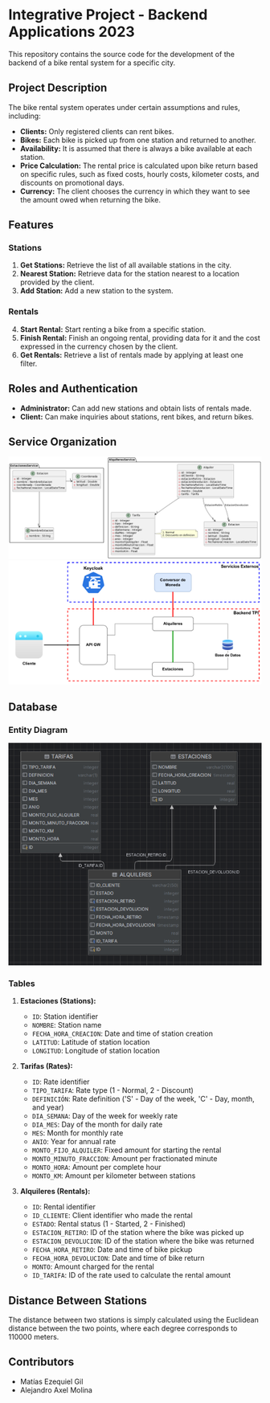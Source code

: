 # Integrative Project - Backend Applications 2023

This repository contains the source code for the development of the backend of a bike rental system for a specific city.

## Project Description

The bike rental system operates under certain assumptions and rules, including:

- **Clients:** Only registered clients can rent bikes.
- **Bikes:** Each bike is picked up from one station and returned to another.
- **Availability:** It is assumed that there is always a bike available at each station.
- **Price Calculation:** The rental price is calculated upon bike return based on specific rules, such as fixed costs, hourly costs, kilometer costs, and discounts on promotional days.
- **Currency:** The client chooses the currency in which they want to see the amount owed when returning the bike.

## Features

### Stations

1. **Get Stations:** Retrieve the list of all available stations in the city.
2. **Nearest Station:** Retrieve data for the station nearest to a location provided by the client.
3. **Add Station:** Add a new station to the system.

### Rentals

4. **Start Rental:** Start renting a bike from a specific station.
5. **Finish Rental:** Finish an ongoing rental, providing data for it and the cost expressed in the currency chosen by the client.
6. **Get Rentals:** Retrieve a list of rentals made by applying at least one filter.

## Roles and Authentication

- **Administrator:** Can add new stations and obtain lists of rentals made.
- **Client:** Can make inquiries about stations, rent bikes, and return bikes.

## Service Organization

![Service Organization](images/microservices.png)
![Service Diagram](images/services.png)

## Database

### Entity Diagram

![Entity Diagram](images/bbdd.png)

### Tables

1. **Estaciones (Stations):**
   - `ID`: Station identifier
   - `NOMBRE`: Station name
   - `FECHA_HORA_CREACION`: Date and time of station creation
   - `LATITUD`: Latitude of station location
   - `LONGITUD`: Longitude of station location

2. **Tarifas (Rates):**
   - `ID`: Rate identifier
   - `TIPO_TARIFA`: Rate type (1 - Normal, 2 - Discount)
   - `DEFINICIÓN`: Rate definition ('S' - Day of the week, 'C' - Day, month, and year)
   - `DIA_SEMANA`: Day of the week for weekly rate
   - `DIA_MES`: Day of the month for daily rate
   - `MES`: Month for monthly rate
   - `ANIO`: Year for annual rate
   - `MONTO_FIJO_ALQUILER`: Fixed amount for starting the rental
   - `MONTO_MINUTO_FRACCION`: Amount per fractionated minute
   - `MONTO_HORA`: Amount per complete hour
   - `MONTO_KM`: Amount per kilometer between stations

3. **Alquileres (Rentals):**
   - `ID`: Rental identifier
   - `ID_CLIENTE`: Client identifier who made the rental
   - `ESTADO`: Rental status (1 - Started, 2 - Finished)
   - `ESTACION_RETIRO`: ID of the station where the bike was picked up
   - `ESTACION_DEVOLUCION`: ID of the station where the bike was returned
   - `FECHA_HORA_RETIRO`: Date and time of bike pickup
   - `FECHA_HORA_DEVOLUCION`: Date and time of bike return
   - `MONTO`: Amount charged for the rental
   - `ID_TARIFA`: ID of the rate used to calculate the rental amount

## Distance Between Stations

The distance between two stations is simply calculated using the Euclidean distance between the two points, where each degree corresponds to 110000 meters.

## Contributors

- Matías Ezequiel Gil
- Alejandro Axel Molina
